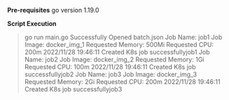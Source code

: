 **Pre-requisites**
go version 1.19.0

**Script Execution**
>  go run main.go
Successfully Opened batch.json
Job Name: job1
Job Image: docker_img_1
Requested Memory: 500Mi
Requested CPU: 200m
2022/11/28 19:46:11 Created K8s job successfullyjob1
Job Name: job2
Job Image: docker_img_2
Requested Memory: 1Gi
Requested CPU: 100m
2022/11/28 19:46:11 Created K8s job successfullyjob2
Job Name: job3
Job Image: docker_img_3
Requested Memory: 2Gi
Requested CPU: 200m
2022/11/28 19:46:11 Created K8s job successfullyjob3
